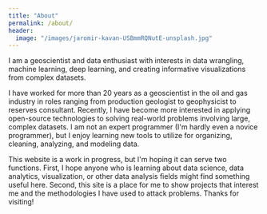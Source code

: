 ```yaml
---
title: "About"
permalink: /about/
header:
  image: "/images/jaromir-kavan-USBmmRQNutE-unsplash.jpg"
---
```

<script type="text/javascript" src="https://platform.linkedin.com/badges/js/profile.js" async defer></script>

I am a geoscientist and data enthusiast with interests in data wrangling, machine learning, deep learning, and creating informative visualizations from complex datasets.

I have worked for more than 20 years as a geoscientist in the oil and gas industry in roles ranging from production geologist to geophysicist to reserves consultant.  Recently, I have become more interested in applying open-source technologies to solving real-world problems involving large, complex datasets.  I am not an expert programmer (I'm hardly even a novice programmer), but I enjoy learning new tools to utilize for organizing, cleaning, analyzing, and modeling data.

This website is a work in progress, but I'm hoping it can serve two functions.  First, I hope anyone who is learning about data science, data analytics, visualization, or other data analysis fields might find something useful here.  Second, this site is a place for me to show projects that interest me and the methodologies I have used to attack problems.  Thanks for visiting!
